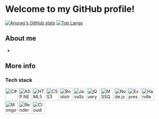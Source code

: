 # Welcome to my GitHub profile!
[![Anurag's GitHub stats](https://github-readme-stats.vercel.app/api?username=rachev3)](https://github.com/anuraghazra/github-readme-stats)
[![Top Langs](https://github-readme-stats.vercel.app/api/top-langs/?username=rachev3)](https://github.com/anuraghazra/github-readme-stats)
## About me

- 

## More info
### Tech stack
<p>
<img src="https://cdn.jsdelivr.net/gh/devicons/devicon/icons/csharp/csharp-original.svg" alt="C#" width="40" height="40" />
<img src="https://cdn.jsdelivr.net/gh/devicons/devicon/icons/dot-net/dot-net-original.svg" alt="ASP.NET" width="40" height="40" />
<img src="https://cdn.jsdelivr.net/gh/devicons/devicon/icons/html5/html5-original.svg" alt="HTML5" width="40" height="40" />
<img src="https://cdn.jsdelivr.net/gh/devicons/devicon/icons/css3/css3-original.svg" alt="CSS3" width="40" height="40" />
<img src="https://cdn.jsdelivr.net/gh/devicons/devicon/icons/bootstrap/bootstrap-original.svg" alt="Bootstrap" width="40" height="40" />
<img src="https://cdn.jsdelivr.net/gh/devicons/devicon/icons/javascript/javascript-original.svg" alt="JavaScript" width="40" height="40" />
<img src="https://cdn.jsdelivr.net/gh/devicons/devicon/icons/jquery/jquery-original.svg" alt="jQuery" width="40" height="40" />
<img src="https://cdn.jsdelivr.net/gh/devicons/devicon/icons/microsoftsqlserver/microsoftsqlserver-plain.svg" alt="MSSQL" width="40" height="40" />
<img src="https://cdn.jsdelivr.net/gh/devicons/devicon/icons/nodejs/nodejs-original.svg" alt="Node.js" width="40" height="40" />
<img src="https://cdn.jsdelivr.net/gh/devicons/devicon/icons/express/express-original.svg" alt="Express.js" width="40" height="40" />
<img src="https://cdn.jsdelivr.net/gh/devicons/devicon/icons/handlebars/handlebars-original.svg" alt="Handlebars" width="40" height="40" />
<img src="https://cdn.jsdelivr.net/gh/devicons/devicon/icons/mongodb/mongodb-original.svg" alt="MongoDB" width="40" height="40" />
<img src="https://upload.wikimedia.org/wikipedia/commons/6/67/Render-logo-blue.svg" alt="Render" width="40" height="40" />
<img src="https://cdn.jsdelivr.net/gh/devicons/devicon/icons/cloudinary/cloudinary-original.svg" alt="Cloudinary" width="40" height="40" />

</p>



